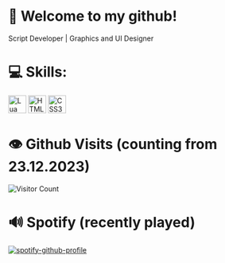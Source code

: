 # 🚪 Welcome to my github!

Script Developer | Graphics and UI Designer

# 💻 Skills:

<a href="https://www.lua.org/docs.html" target="_blank" rel="noreferrer"><img src="https://upload.wikimedia.org/wikipedia/commons/thumb/c/cf/Lua-Logo.svg/1200px-Lua-Logo.svg.png" width="36" height="36" alt="Lua" /></a>
<a href="https://developer.mozilla.org/en-US/docs/Glossary/HTML5" target="_blank" rel="noreferrer"><img src="https://raw.githubusercontent.com/danielcranney/readme-generator/main/public/icons/skills/html5-colored.svg" width="36" height="36" alt="HTML5" /></a>
<a href="https://developer.mozilla.org/en-US/docs/Glossary/CSS3" target="_blank" rel="noreferrer"><img src="https://raw.githubusercontent.com/danielcranney/readme-generator/main/public/icons/skills/css3-colored.svg" width="36" height="36" alt="CSS3" /></a>

# 👁️ Github Visits (counting from 23.12.2023)
![Visitor Count](https://profile-counter.glitch.me/Fr3kless/count.svg) 

# 🔊 Spotify (recently played)
[![spotify-github-profile](https://spotify-github-profile.vercel.app/api/view?uid=31wyjxciyxhwtaza5lj3hsfcnie4&cover_image=true&theme=compact&show_offline=true&background_color=141414&interchange=false)](https://spotify-github-profile.vercel.app/api/view?uid=31wyjxciyxhwtaza5lj3hsfcnie4&redirect=true)
